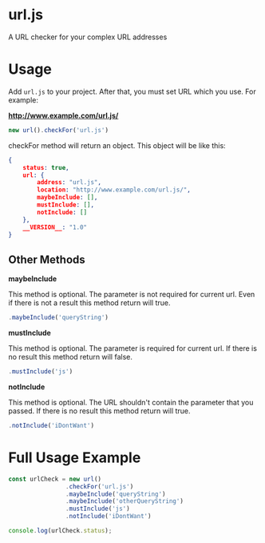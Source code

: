 # url.js

A URL checker for your complex URL addresses

# Usage

Add `url.js` to your project. After that, you must set URL which you use. For example:

**http://www.example.com/url.js/**

```javascript
new url().checkFor('url.js')
```

checkFor method will return an object. This object will be like this:

```json
{
    status: true,
    url: {
        address: "url.js",
        location: "http://www.example.com/url.js/",
        maybeInclude: [],
        mustInclude: [],
        notInclude: []
    },
    __VERSION__: "1.0"
}
```

## Other Methods

**maybeInclude**

This method is optional. The parameter is not required for current url. Even if there is not a result this method return will true.

```javascript
.maybeInclude('queryString')
```

**mustInclude**

This method is optional. The parameter is required for current url. If there is no result this method return will false.

```javascript
.mustInclude('js')
```

**notInclude**

This method is optional. The URL shouldn't contain the parameter that you passed. If there is no result this method return will true.

```javascript
.notInclude('iDontWant')
```

# Full Usage Example

```javascript
const urlCheck = new url()
                .checkFor('url.js')
                .maybeInclude('queryString')
                .maybeInclude('otherQueryString')
                .mustInclude('js')
                .notInclude('iDontWant')

console.log(urlCheck.status);
```
